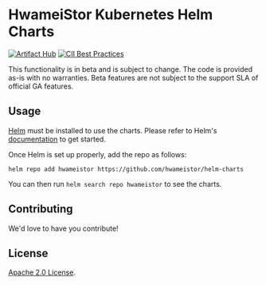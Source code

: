 # HwameiStor Kubernetes Helm Charts

[![Artifact Hub](https://img.shields.io/endpoint?url=https://artifacthub.io/badge/repository/charts-test-1)](https://artifacthub.io/packages/search?repo=charts-test-1) [![CII Best Practices](https://bestpractices.coreinfrastructure.org/projects/5624/badge)](https://bestpractices.coreinfrastructure.org/projects/5624)

This functionality is in beta and is subject to change. The code is provided as-is with no warranties. Beta features are not subject to the support SLA of official GA features.

## Usage

[Helm](https://helm.sh) must be installed to use the charts.
Please refer to Helm's [documentation](https://helm.sh/docs/) to get started.

Once Helm is set up properly, add the repo as follows:

```console
helm repo add hwameistor https://github.com/hwameistor/helm-charts
```

You can then run `helm search repo hwameistor` to see the charts.

## Contributing

We'd love to have you contribute!

## License

<!-- Keep full URL links to repo files because this README syncs from main to gh-pages.  -->
[Apache 2.0 License]().
